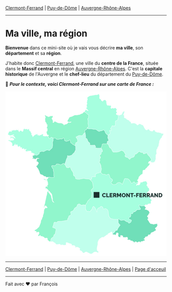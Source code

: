 [Clermont-Ferrand](ma-ville.md) | [Puy-de-Dôme](mon-departement.md) | [Auvergne-Rhône-Alpes](ma-region.md)

---

# Ma ville, ma région

**Bienvenue** dans ce mini-site où je vais vous décrire **ma ville**, son **département** et sa **région**.

J'habite donc [Clermont-Ferrand](ma-ville.md), une ville du **centre de la France**, située dans le **Massif central** en région [Auvergne-Rhône-Alpes](ma-region.md). C'est la **capitale historique** de l'Auvergne et le **chef-lieu** du département du [Puy-de-Dôme](mon-departement.md).

📍 **_Pour le contexte, voici Clermont-Ferrand sur une carte de France :_**

![Clermont-Ferrand](./assets/imgs/carte-clermont-ferrand.jpg)

---

[Clermont-Ferrand](ma-ville.md) | [Puy-de-Dôme](mon-departement.md) | [Auvergne-Rhône-Alpes](ma-region.md) | [Page d'acceuil](../Index.md)

---

Fait avec ❤️ par François